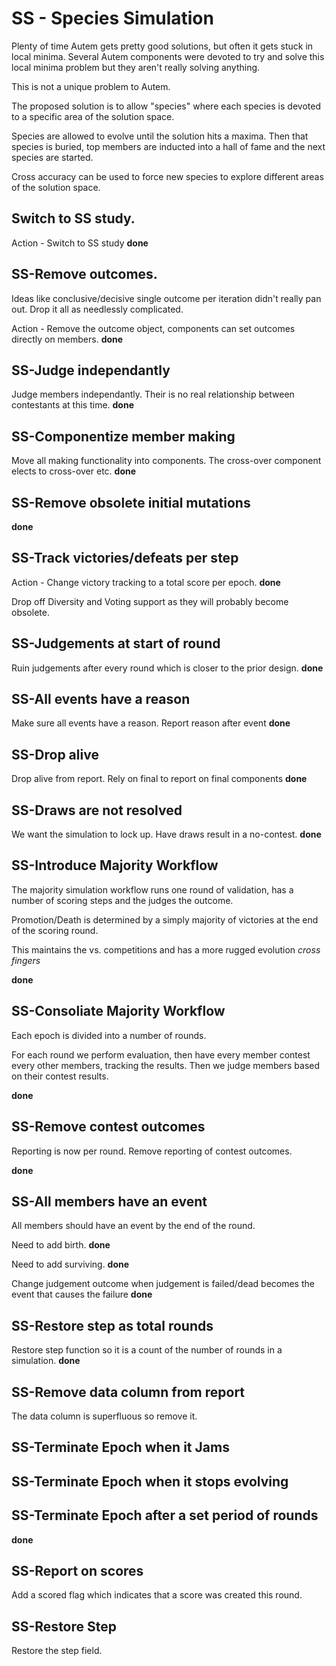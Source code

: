# SS - Species Simulation

Plenty of time Autem gets pretty good solutions, but often it gets stuck in local minima. Several Autem components were devoted to try and solve
this local minima problem but they aren't really solving anything.

This is not a unique problem to Autem.

The proposed solution is to allow "species" where each species is devoted to a specific area of the solution space.

Species are allowed to evolve until the solution hits a maxima. Then that species is buried, top members are inducted into a hall of fame and the next species are started.

Cross accuracy can be used to force new species to explore different areas of the solution space.

## Switch to SS study.

Action - Switch to SS study **done**

## SS-Remove outcomes.

Ideas like conclusive/decisive single outcome per iteration didn't really pan out. Drop it all as needlessly complicated.

Action - Remove the outcome object, components can set outcomes directly on members. **done**

## SS-Judge independantly

Judge members independantly. Their is no real relationship between contestants at this time. **done**

## SS-Componentize member making

Move all making functionality into components. The cross-over component elects to cross-over etc. **done**

## SS-Remove obsolete initial mutations

**done**

## SS-Track victories/defeats per step

Action - Change victory tracking to a total score per epoch. **done**

Drop off Diversity and Voting support as they will probably become obsolete.

## SS-Judgements at start of round

Ruin judgements after every round which is closer to the prior design. **done**

## SS-All events have a reason

Make sure all events have a reason. Report reason after event **done**

## SS-Drop alive

Drop alive from report. Rely on final to report on final components **done**

## SS-Draws are not resolved

We want the simulation to lock up. Have draws result in a no-contest. **done**

## SS-Introduce Majority Workflow

The majority simulation workflow runs one round of validation, has a number of scoring steps and the judges the outcome.

Promotion/Death is determined by a simply majority of victories at the end of the scoring round.

This maintains the vs. competitions and has a more rugged evolution *cross fingers*

**done**

## SS-Consoliate Majority Workflow

Each epoch is divided into a number of rounds.

For each round we perform evaluation, then have every member contest every other members, tracking the results.
Then we judge members based on their contest results.

**done**

## SS-Remove contest outcomes

Reporting is now per round. Remove reporting of contest outcomes.

**done**

## SS-All members have an event

All members should have an event by the end of the round. 

Need to add birth. **done**

Need to add surviving. **done**

Change judgement outcome when judgement is failed/dead becomes the event that causes the failure **done**

## SS-Restore step as total rounds

Restore step function so it is a count of the number of rounds in a simulation. **done**

## SS-Remove data column from report

The data column is superfluous so remove it.

## SS-Terminate Epoch when it Jams

## SS-Terminate Epoch when it stops evolving

## SS-Terminate Epoch after a set period of rounds




**done**

## SS-Report on scores

Add a scored flag which indicates that a score was created this round.

## SS-Restore Step

Restore the step field.



